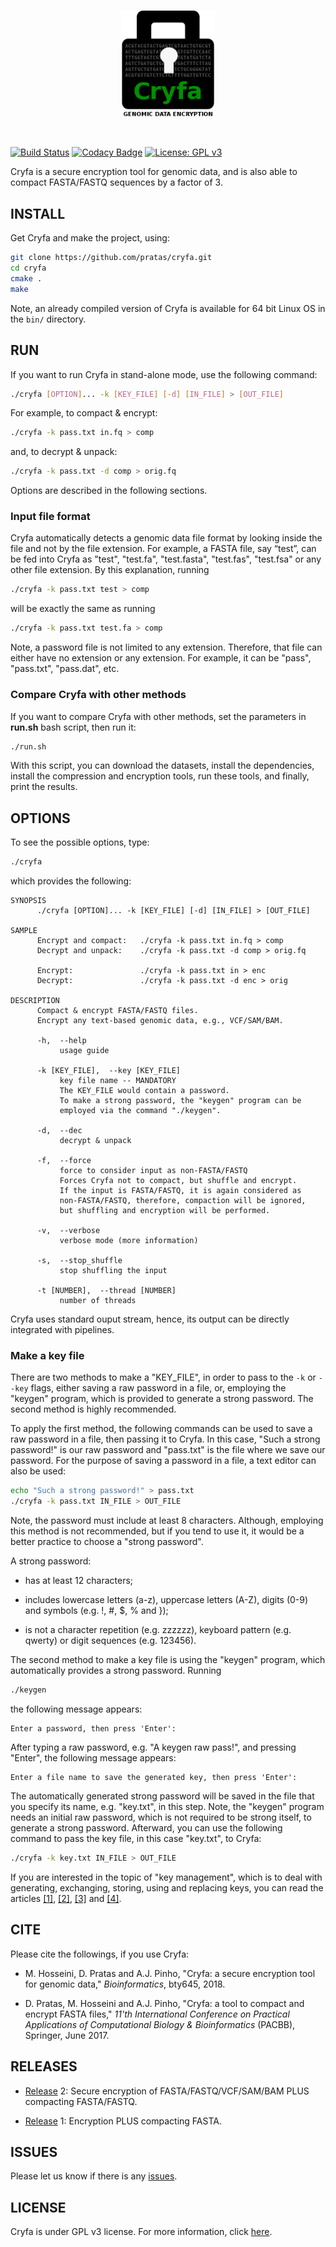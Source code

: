 <p align="center">
<img src="img/logo.png" alt="Cryfa" width="150" border="0" /></p>
<br>

[![Build Status](https://travis-ci.org/pratas/cryfa.svg?branch=master)](https://travis-ci.org/pratas/cryfa)
[![Codacy Badge](https://api.codacy.com/project/badge/Grade/fcdf8235b95b44718d308a1383ba5a88)](https://www.codacy.com/app/smortezah/cryfa?utm_source=github.com&amp;utm_medium=referral&amp;utm_content=pratas/cryfa&amp;utm_campaign=Badge_Grade)
[![License: GPL v3](https://img.shields.io/badge/License-GPL%20v3-blue.svg)](LICENSE)

Cryfa is a secure encryption tool for genomic data, and is also able to compact
FASTA/FASTQ sequences by a factor of 3.

## INSTALL
Get Cryfa and make the project, using:
```bash
git clone https://github.com/pratas/cryfa.git
cd cryfa
cmake .
make
```
Note, an already compiled version of Cryfa is available for 64 bit Linux OS in
the `bin/` directory.

## RUN
If you want to run Cryfa in stand-alone mode, use the following command:
```bash
./cryfa [OPTION]... -k [KEY_FILE] [-d] [IN_FILE] > [OUT_FILE]
```
For example, to compact & encrypt:
```bash
./cryfa -k pass.txt in.fq > comp
```
and, to decrypt & unpack:
```bash
./cryfa -k pass.txt -d comp > orig.fq
```
Options are described in the following sections.

### Input file format
Cryfa automatically detects a genomic data file format by looking inside the
file and not by the file extension. For example, a FASTA file, say “test”, can
be fed into Cryfa as "test", "test.fa", "test.fasta", "test.fas", "test.fsa" or
any other file extension. By this explanation, running
```bash
./cryfa -k pass.txt test > comp
```
will be exactly the same as running
```bash
./cryfa -k pass.txt test.fa > comp
```

Note, a password file is not limited to any extension. Therefore, that file can
either have no extension or any extension. For example, it can be "pass",
"pass.txt", "pass.dat", etc.

### Compare Cryfa with other methods
If you want to compare Cryfa with other methods, set the parameters in 
**run.sh** bash script, then run it:
```bash
./run.sh
```
With this script, you can download the datasets, install the dependencies, 
install the compression and encryption tools, run these tools, and finally,
print the results.

## OPTIONS
To see the possible options, type:
```bash
./cryfa
```

which provides the following:
```text
SYNOPSIS
      ./cryfa [OPTION]... -k [KEY_FILE] [-d] [IN_FILE] > [OUT_FILE]

SAMPLE
      Encrypt and compact:   ./cryfa -k pass.txt in.fq > comp     
      Decrypt and unpack:    ./cryfa -k pass.txt -d comp > orig.fq
      
      Encrypt:               ./cryfa -k pass.txt in > enc
      Decrypt:               ./cryfa -k pass.txt -d enc > orig

DESCRIPTION
      Compact & encrypt FASTA/FASTQ files.
      Encrypt any text-based genomic data, e.g., VCF/SAM/BAM.

      -h,  --help
           usage guide

      -k [KEY_FILE],  --key [KEY_FILE]
           key file name -- MANDATORY
           The KEY_FILE would contain a password.
           To make a strong password, the "keygen" program can be
           employed via the command "./keygen".

      -d,  --dec
           decrypt & unpack
           
      -f,  --force
           force to consider input as non-FASTA/FASTQ
           Forces Cryfa not to compact, but shuffle and encrypt.
           If the input is FASTA/FASTQ, it is again considered as
           non-FASTA/FASTQ, therefore, compaction will be ignored,
           but shuffling and encryption will be performed.
           
      -v,  --verbose
           verbose mode (more information)

      -s,  --stop_shuffle
           stop shuffling the input

      -t [NUMBER],  --thread [NUMBER]
           number of threads
```
Cryfa uses standard ouput stream, hence, its output can be directly integrated
with pipelines.

### Make a key file
There are two methods to make a "KEY_FILE", in order to pass to the `-k` or
`--key` flags, either saving a raw password in a file, or, employing the
"keygen" program, which is provided to generate a strong password. The second
method is highly recommended.

To apply the first method, the following commands can be used to save a raw 
password in a file, then passing it to Cryfa. In this case, 
"Such a strong password!" is our raw password and "pass.txt" is the file where 
we save our password. For the purpose of saving a password in a file, a text 
editor can also be used:
```bash
echo "Such a strong password!" > pass.txt
./cryfa -k pass.txt IN_FILE > OUT_FILE
```
Note, the password must include at least 8 characters. Although, employing this
method is not recommended, but if you tend to use it, it would be a better
practice to choose a "strong password".

A strong password:
* has at least 12 characters;

* includes lowercase letters (a-z), uppercase letters (A-Z), digits (0-9) and
  symbols (e.g. !, #, $, % and });
  
* is not a character repetition (e.g. zzzzzz), keyboard pattern (e.g. qwerty) or
  digit sequences (e.g. 123456).

The second method to make a key file is using the "keygen" program, which 
automatically provides a strong password. Running
```bash
./keygen
```
the following message appears:
```text
Enter a password, then press 'Enter':
```
After typing a raw password, e.g. "A keygen raw pass!", and pressing "Enter",
the following message appears:
```text
Enter a file name to save the generated key, then press 'Enter':
```
The automatically generated strong password will be saved in the file that you
specify its name, e.g. "key.txt", in this step. Note, the "keygen" program needs
an initial raw password, which is not required to be strong itself, to generate
a strong password. Afterward, you can use the following command to pass the key
file, in this case "key.txt", to Cryfa:
```bash
./cryfa -k key.txt IN_FILE > OUT_FILE
```

If you are interested in the topic of "key management", which is to deal with
generating, exchanging, storing, using and replacing keys, you can read the 
articles [[1]](https://en.wikipedia.org/wiki/Key_management),
[[2]](https://info.townsendsecurity.com/definitive-guide-to-encryption-key-management-fundamentals),
[[3]](https://csrc.nist.gov/projects/key-management/cryptographic-key-management-systems)
and
[[4]](https://www.cryptomathic.com/news-events/blog/what-is-key-management-a-ciso-perspective).

## CITE
Please cite the followings, if you use Cryfa:
* M. Hosseini, D. Pratas and A.J. Pinho, "Cryfa: a secure encryption tool for
  genomic data," *Bioinformatics*, bty645, 2018.

* D. Pratas, M. Hosseini and A.J. Pinho, "Cryfa: a tool to compact and encrypt
  FASTA files," *11'th International Conference on Practical Applications of* 
  *Computational Biology & Bioinformatics* (PACBB), Springer, June 2017.

## RELEASES
* [Release](https://github.com/pratas/cryfa/releases) 2: Secure encryption of
  FASTA/FASTQ/VCF/SAM/BAM PLUS compacting FASTA/FASTQ.

* [Release](https://github.com/pratas/cryfa/releases) 1: Encryption PLUS 
  compacting FASTA.

## ISSUES
Please let us know if there is any 
[issues](https://github.com/pratas/cryfa/issues).

## LICENSE
Cryfa is under GPL v3 license. For more information, click 
[here](http://www.gnu.org/licenses/gpl-3.0.html).
